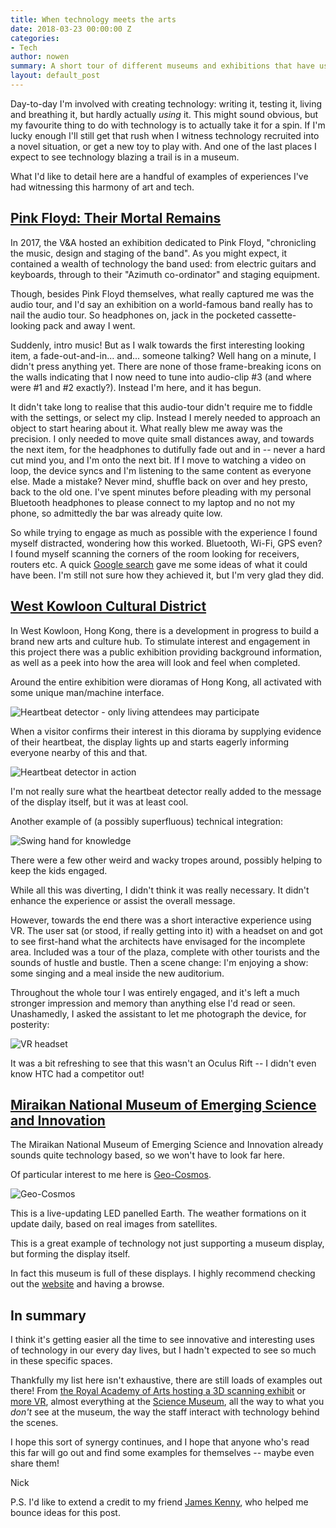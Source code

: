 ```yaml
---
title: When technology meets the arts
date: 2018-03-23 00:00:00 Z
categories:
- Tech
author: nowen
summary: A short tour of different museums and exhibitions that have used technology to support their displays.
layout: default_post
---
```


Day-to-day I'm involved with creating technology: writing it, testing it, living and breathing it, but hardly actually _using_ it. This might sound obvious, but my favourite thing to do with technology is to actually take it for a spin. If I'm lucky enough I'll still get that rush when I witness technology recruited into a novel situation, or get a new toy to play with. And one of the last places I expect to see technology blazing a trail is in a museum.

What I'd like to detail here are a handful of examples of experiences I've had witnessing this harmony of art and tech.

## [Pink Floyd: Their Mortal Remains](https://www.vam.ac.uk/exhibitions/pink-floyd)

In 2017, the V&A hosted an exhibition dedicated to Pink Floyd, "chronicling the music, design and staging of the band". As you might expect, it contained a wealth of technology the band used: from electric guitars and keyboards, through to their "Azimuth co-ordinator" and staging equipment.

Though, besides Pink Floyd themselves, what really captured me was the audio tour, and I'd say an exhibition on a world-famous band really has to nail the audio tour. So headphones on, jack in the pocketed cassette-looking pack and away I went.

Suddenly, intro music! But as I walk towards the first interesting looking item, a fade-out-and-in... and... someone talking? Well hang on a minute, I didn't press anything yet. There are none of those frame-breaking icons on the walls indicating that I now need to tune into audio-clip #3 (and where were #1 and #2 exactly?). Instead I'm here, and it has begun.

It didn't take long to realise that this audio-tour didn't require me to fiddle with the settings, or select my clip. Instead I merely needed to approach an object to start hearing about it. What really blew me away was the precision. I only needed to move quite small distances away, and towards the next item, for the headphones to dutifully fade out and in -- never a hard cut mind you, and I'm onto the next bit. If I move to watching a video on loop, the device syncs and I'm listening to the same content as everyone else. Made a mistake? Never mind, shuffle back on over and hey presto, back to the old one. I've spent minutes before pleading with my personal Bluetooth headphones to please connect to my laptop and no not my phone, so admittedly the bar was already quite low.

So while trying to engage as much as possible with the experience I found myself distracted, wondering how this worked. Bluetooth, Wi-Fi, GPS even? I found myself scanning the corners of the room looking for receivers, routers etc. A quick [Google search](https://www.theverge.com/2016/5/3/11573468/detour-audio-tour-museums-sfmoma-andrew-mason-groupon) gave me some ideas of what it could have been. I'm still not sure how they achieved it, but I'm very glad they did.

## [West Kowloon Cultural District](https://www.westkowloon.hk/en/whats-on/current-forthcoming/cultural-hong-kong-an-exhibition-about-west-kowloon-cultural-district/)

In West Kowloon, Hong Kong, there is a development in progress to build a brand new arts and culture hub. To stimulate interest and engagement in this project there was a public exhibition providing background information, as well as a peek into how the area will look and feel when completed.

Around the entire exhibition were dioramas of Hong Kong, all activated with some unique man/machine interface.

<img src="{{ site.baseurl }}/nowen/assets/tech-arts/WK-heartbeat-detector.jpg" alt="Heartbeat detector - only living attendees may participate" />

When a visitor confirms their interest in this diorama by supplying evidence of their heartbeat, the display lights up and starts eagerly informing everyone nearby of this and that.

<img src="{{ site.baseurl }}/nowen/assets/tech-arts/WK-heartbeat-detector-in-action.jpg" alt="Heartbeat detector in action" />

I'm not really sure what the heartbeat detector really added to the message of the display itself, but it was at least cool.

Another example of (a possibly superfluous) technical integration:

<img src="{{ site.baseurl }}/nowen/assets/tech-arts/WK-hand-swing.jpg" alt="Swing hand for knowledge" />

There were a few other weird and wacky tropes around, possibly helping to keep the kids engaged.

While all this was diverting, I didn't think it was really necessary. It didn't enhance the experience or assist the overall message.

However, towards the end there was a short interactive experience using VR. The user sat (or stood, if really getting into it) with a headset on and got to see first-hand what the architects have envisaged for the incomplete area. Included was a tour of the plaza, complete with other tourists and the sounds of hustle and bustle. Then a scene change: I'm enjoying a show: some singing and a meal inside the new auditorium. 

Throughout the whole tour I was entirely engaged, and it's left a much stronger impression and memory than anything else I'd read or seen. Unashamedly, I asked the assistant to let me photograph the device, for posterity:

<img src="{{ site.baseurl }}/nowen/assets/tech-arts/WK-VR.jpg" alt="VR headset" />

It was a bit refreshing to see that this wasn't an Oculus Rift -- I didn't even know HTC had a competitor out!

## [Miraikan National Museum of Emerging Science and Innovation](http://www.miraikan.jst.go.jp/en/)

The Miraikan National Museum of Emerging Science and Innovation already sounds quite technology based, so we won't have to look far here.

Of particular interest to me here is [Geo-Cosmos](https://www.miraikan.jst.go.jp/en/exhibition/tsunagari/geo-cosmos.html).

<img src="{{ site.baseurl }}/nowen/assets/tech-arts/Geo-Cosmos_displays_the_Earth_(normal).jpg" alt="Geo-Cosmos" />

This is a live-updating LED panelled Earth. The weather formations on it update daily, based on real images from satellites.

This is a great example of technology not just supporting a museum display, but forming the display itself.

In fact this museum is full of these displays. I highly recommend checking out the [website](http://www.miraikan.jst.go.jp/en/) and having a browse.

## In summary

I think it's getting easier all the time to see innovative and interesting uses of technology in our every day lives, but I hadn't expected to see so much in these specific spaces.

Thankfully my list here isn't exhaustive, there are still loads of examples out there! From [the Royal Academy of Arts hosting a 3D scanning exhibit](https://www.royalacademy.org.uk/exhibition/projects-the-veronica-scanner) or [more VR](https://www.royalacademy.org.uk/exhibition/project-virtually-real), almost everything at the [Science Museum](https://www.sciencemuseum.org.uk/), all the way to what you _don't_ see at the museum, the way the staff interact with technology behind the scenes.

I hope this sort of synergy continues, and I hope that anyone who's read this far will go out and find some examples for themselves -- maybe even share them!

Nick

P.S. I'd like to extend a credit to my friend [James Kenny](https://www.linkedin.com/in/james-kenny-003948136/), who helped me bounce ideas for this post.

